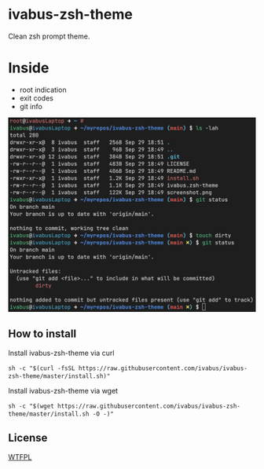 # ivabus-zsh-theme

Clean zsh prompt theme.

# Inside

- root indication
- exit codes
- git info

![Screenshot](/screenshot.png)

## How to install

Install ivabus-zsh-theme via curl

	sh -c "$(curl -fsSL https://raw.githubusercontent.com/ivabus/ivabus-zsh-theme/master/install.sh)"

Install ivabus-zsh-theme via wget

	sh -c "$(wget https://raw.githubusercontent.com/ivabus/ivabus-zsh-theme/master/install.sh -O -)"

## License

[WTFPL](http://www.wtfpl.net)